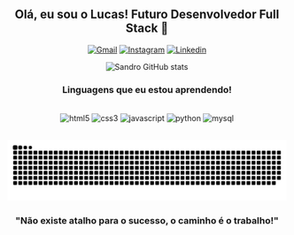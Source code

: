 <div align="center">
  
<h2>Olá, eu sou o Lucas! Futuro Desenvolvedor Full Stack 🥸</h2>
  
[![Gmail](https://img.shields.io/badge/Gmail-D14836?style=for-the-badge&logo=gmail&logoColor=white)](sandroluca03@gmail.com)
[![Instagram](https://img.shields.io/badge/Instagram-E4405F?style=for-the-badge&logo=instagram&logoColor=white)](https://www.instagram.com/_sandrolucas_/)
[![Linkedin](https://img.shields.io/badge/LinkedIn-0077B5?style=for-the-badge&logo=linkedin&logoColor=white)](https://www.linkedin.com/in/sandro-lucas/)

![Sandro GitHub stats](https://github-readme-stats.vercel.app/api?username=Lucsxt&show_icons=true&theme=merko)

  <h3>Linguagens que eu estou aprendendo!</h3>

<div style="display: inline_block"></br>
<img aling="center" alt="html5" src="https://img.shields.io/badge/HTML5-E34F26?style=for-the-badge&logo=html5&logoColor=white">
<img aling="center" alt="css3" src="https://img.shields.io/badge/CSS3-1572B6?style=for-the-badge&logo=css3&logoColor=white">
<img aling="center" alt="javascript" src="https://img.shields.io/badge/JavaScript-323330?style=for-the-badge&logo=javascript&logoColor=F7DF1E">
<img aling="center" alt="python" src="https://img.shields.io/badge/Python-14354C?style=for-the-badge&logo=python&logoColor=white">
<img aling="center" alt="mysql" src="https://img.shields.io/badge/MySQL-00000F?style=for-the-badge&logo=mysql&logoColor=white">
</div></br>

![Snake animation](https://github.com/Lucsxt/Lucsxt/blob/output/github-contribution-grid-snake.svg)

### "Não existe atalho para o sucesso, o caminho é o trabalho!"
